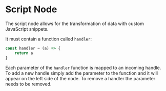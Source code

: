 # Script Node

The script node allows for the transformation of data with custom JavaScript snippets.

It must contain a function called `handler`:

```javascript
const handler = (a) => {
	return a
}
```

Each parameter of the `handler` function is mapped to an incoming handle. To add a new handle simply add the parameter to the function and it will appear on the left side of the node. To remove a handler the parameter needs to be removed.